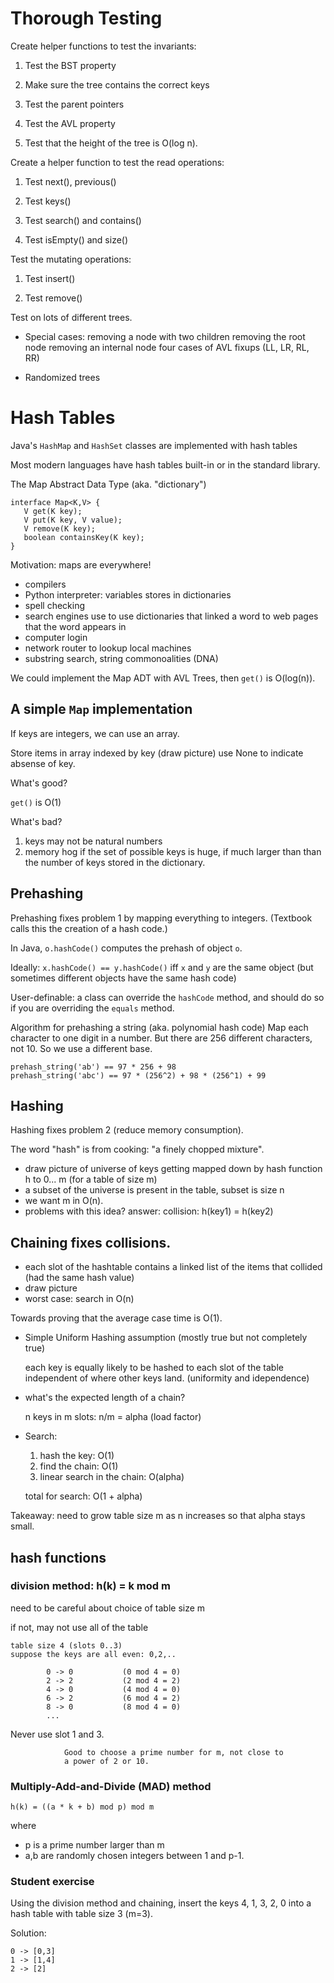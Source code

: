 # Thorough Testing

Create helper functions to test the invariants:

1. Test the BST property

2. Make sure the tree contains the correct keys

3. Test the parent pointers

4. Test the AVL property

5. Test that the height of the tree is O(log n).

Create a helper function to test the read operations:

1. Test next(), previous()

2. Test keys()

3. Test search() and contains()

4. Test isEmpty() and size()

Test the mutating operations:

1. Test insert()

2. Test remove()

Test on lots of different trees.

* Special cases:
  removing a node with two children
  removing the root node
  removing an internal node
  four cases of AVL fixups (LL, LR, RL, RR)

* Randomized trees


# Hash Tables

Java's `HashMap` and `HashSet` classes are implemented with hash tables

Most modern languages have hash tables built-in or in the standard library. 

The Map Abstract Data Type (aka. "dictionary")

	interface Map<K,V> {
	   V get(K key);
	   V put(K key, V value);
	   V remove(K key);
	   boolean containsKey(K key);
	}

Motivation: maps are everywhere!

* compilers
* Python interpreter: variables stores in dictionaries
* spell checking
* search engines use to use dictionaries that linked a word to
  web pages that the word appears in
* computer login
* network router to lookup local machines
* substring search, string commonoalities (DNA)

We could implement the Map ADT with AVL Trees, then `get()` is O(log(n)).

## A simple `Map` implementation

If keys are integers, we can use an array.
        
Store items in array indexed by key (draw picture) use None to
indicate absense of key.

What's good?

`get()` is O(1)

What's bad?

1. keys may not be natural numbers
2. memory hog if the set of possible keys is huge, if much
   larger than than the number of keys stored in the dictionary.
		   

## Prehashing

Prehashing fixes problem 1 by mapping everything to integers.
(Textbook calls this the creation of a hash code.)

In Java, `o.hashCode()` computes the prehash of object `o`.

Ideally: `x.hashCode() == y.hashCode()` iff `x` and `y` are the same
object (but sometimes different objects have the same hash code)

User-definable: a class can override the `hashCode` method, and should
do so if you are overriding the `equals` method.

Algorithm for prehashing a string (aka. polynomial hash code)
Map each character to one digit in a number.
But there are 256 different characters, not 10.
So we use a different base.

	prehash_string('ab') == 97 * 256 + 98
	prehash_string('abc') == 97 * (256^2) + 98 * (256^1) + 99

## Hashing

Hashing fixes problem 2 (reduce memory consumption).
    
The word "hash" is from cooking: "a finely chopped mixture".

* draw picture of universe of keys getting mapped down by hash 
  function h to 0... m  (for a table of size m)
* a subset of the universe is present in the table, subset is size n
* we want m in O(n).
* problems with this idea? answer: collision: h(key1) = h(key2)

## Chaining fixes collisions.

* each slot of the hashtable contains a linked list of the items that
  collided (had the same hash value)
* draw picture
* worst case: search in O(n)

Towards proving that the average case time is O(1).

* Simple Uniform Hashing assumption (mostly true but not completely true)

	each key is equally likely to be hashed to each slot of the table
	independent of where other keys land. (uniformity and idependence)

* what's the expected length of a chain?

	n keys in m slots: n/m = alpha  (load factor)

* Search:
	1. hash the key: O(1)
	2. find the chain: O(1)
	3. linear search in the chain: O(alpha)

    total for search: O(1 + alpha)

Takeaway: need to grow table size m as n increases so that alpha stays
small.

## hash functions
    
### division method: h(k) = k mod m
            
need to be careful about choice of table size m
                
if not, may not use all of the table
        
	table size 4 (slots 0..3)
	suppose the keys are all even: 0,2,..

			0 -> 0           (0 mod 4 = 0)
			2 -> 2           (2 mod 4 = 2)
			4 -> 0           (4 mod 4 = 0)
			6 -> 2           (6 mod 4 = 2)
			8 -> 0           (8 mod 4 = 0)
			...

Never use slot 1 and 3.

                Good to choose a prime number for m, not close to
                a power of 2 or 10.

### Multiply-Add-and-Divide (MAD) method

    
    h(k) = ((a * k + b) mod p) mod m
	
where
* p is a prime number larger than m
* a,b are randomly chosen integers between 1 and p-1.

### Student exercise

Using the division method and chaining, insert the
keys 4, 1, 3, 2, 0 into a hash table with table size 3 (m=3).

Solution:

	0 -> [0,3]
	1 -> [1,4]
	2 -> [2]
